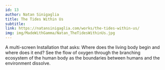 ```yaml
---
id: 13
author: Natan Sinigaglia
title: The Tides Within Us
subtitle: 
link: https://natansinigaglia.com/works/the-tides-within-us/
img: img/MadeWithGamma/Natan_TheTidesWithinUs.jpg
---
```


A multi-screen Installation that asks: Where does the living body begin and where does it end? See the flow of oxygen through the branching ecosystem of the human body as the boundaries between humans and the environment dissolve.